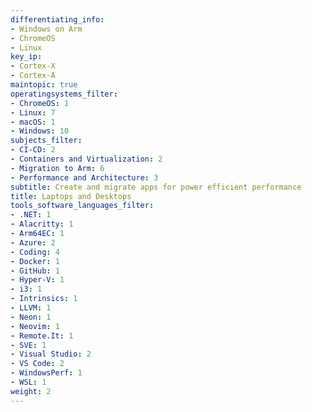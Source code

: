 ```yaml
---
differentiating_info:
- Windows on Arm
- ChromeOS
- Linux
key_ip:
- Cortex-X
- Cortex-A
maintopic: true
operatingsystems_filter:
- ChromeOS: 1
- Linux: 7
- macOS: 1
- Windows: 10
subjects_filter:
- CI-CD: 2
- Containers and Virtualization: 2
- Migration to Arm: 6
- Performance and Architecture: 3
subtitle: Create and migrate apps for power efficient performance
title: Laptops and Desktops
tools_software_languages_filter:
- .NET: 1
- Alacritty: 1
- Arm64EC: 1
- Azure: 2
- Coding: 4
- Docker: 1
- GitHub: 1
- Hyper-V: 1
- i3: 1
- Intrinsics: 1
- LLVM: 1
- Neon: 1
- Neovim: 1
- Remote.It: 1
- SVE: 1
- Visual Studio: 2
- VS Code: 2
- WindowsPerf: 1
- WSL: 1
weight: 2
---
```

